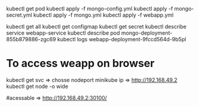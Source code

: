 kubectl get pod
kubectl apply -f mongo-config.yml
kubectl apply -f mongo-secret.yml
kubectl apply -f mongo.yml
kubectl apply -f webapp.yml

kubectl get all
kubectl get configmap
kubectl get secret
kubectl describe service webapp-service
kubectl describe pod mongo-deployment-855b879886-zgc69
kubectl logs webapp-deployment-9fccd564d-9b5pl

# To access weapp on browser
kubectl get svc => chosse nodeport
minikube ip => http://192.168.49.2
kubectl get node -o wide


#acessable => http://192.168.49.2:30100/